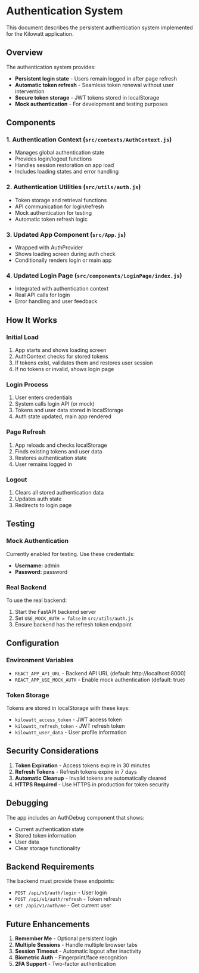 # Authentication System

This document describes the persistent authentication system implemented for the Kilowatt application.

## Overview

The authentication system provides:
- **Persistent login state** - Users remain logged in after page refresh
- **Automatic token refresh** - Seamless token renewal without user intervention
- **Secure token storage** - JWT tokens stored in localStorage
- **Mock authentication** - For development and testing purposes

## Components

### 1. Authentication Context (`src/contexts/AuthContext.js`)
- Manages global authentication state
- Provides login/logout functions
- Handles session restoration on app load
- Includes loading states and error handling

### 2. Authentication Utilities (`src/utils/auth.js`)
- Token storage and retrieval functions
- API communication for login/refresh
- Mock authentication for testing
- Automatic token refresh logic

### 3. Updated App Component (`src/App.js`)
- Wrapped with AuthProvider
- Shows loading screen during auth check
- Conditionally renders login or main app

### 4. Updated Login Page (`src/components/LoginPage/index.js`)
- Integrated with authentication context
- Real API calls for login
- Error handling and user feedback

## How It Works

### Initial Load
1. App starts and shows loading screen
2. AuthContext checks for stored tokens
3. If tokens exist, validates them and restores user session
4. If no tokens or invalid, shows login page

### Login Process
1. User enters credentials
2. System calls login API (or mock)
3. Tokens and user data stored in localStorage
4. Auth state updated, main app rendered

### Page Refresh
1. App reloads and checks localStorage
2. Finds existing tokens and user data
3. Restores authentication state
4. User remains logged in

### Logout
1. Clears all stored authentication data
2. Updates auth state
3. Redirects to login page

## Testing

### Mock Authentication
Currently enabled for testing. Use these credentials:
- **Username:** admin
- **Password:** password

### Real Backend
To use the real backend:
1. Start the FastAPI backend server
2. Set `USE_MOCK_AUTH = false` in `src/utils/auth.js`
3. Ensure backend has the refresh token endpoint

## Configuration

### Environment Variables
- `REACT_APP_API_URL` - Backend API URL (default: http://localhost:8000)
- `REACT_APP_USE_MOCK_AUTH` - Enable mock authentication (default: true)

### Token Storage
Tokens are stored in localStorage with these keys:
- `kilowatt_access_token` - JWT access token
- `kilowatt_refresh_token` - JWT refresh token  
- `kilowatt_user_data` - User profile information

## Security Considerations

1. **Token Expiration** - Access tokens expire in 30 minutes
2. **Refresh Tokens** - Refresh tokens expire in 7 days
3. **Automatic Cleanup** - Invalid tokens are automatically cleared
4. **HTTPS Required** - Use HTTPS in production for token security

## Debugging

The app includes an AuthDebug component that shows:
- Current authentication state
- Stored token information
- User data
- Clear storage functionality

## Backend Requirements

The backend must provide these endpoints:
- `POST /api/v1/auth/login` - User login
- `POST /api/v1/auth/refresh` - Token refresh
- `GET /api/v1/auth/me` - Get current user

## Future Enhancements

1. **Remember Me** - Optional persistent login
2. **Multiple Sessions** - Handle multiple browser tabs
3. **Session Timeout** - Automatic logout after inactivity
4. **Biometric Auth** - Fingerprint/face recognition
5. **2FA Support** - Two-factor authentication
